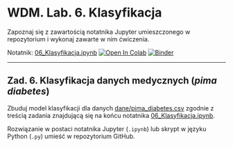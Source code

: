 # WDM. Lab. 6. Klasyfikacja

Zapoznaj się z zawartością notatnika Jupyter umieszczonego w repozytorium  i wykonaj zawarte w nim ćwiczenia.


Notatnik: [06_Klasyfikacja.ipynb](https://github.com/IS-UMK/wdm_lab_06/blob/master/06_Klasyfikacja.ipynb)
[![Open In Colab](https://colab.research.google.com/assets/colab-badge.svg)](https://colab.research.google.com/github/IS-UMK/wdm_lab_06/blob/master/06_Klasyfikacja.ipynb) [![Binder](https://mybinder.org/badge_logo.svg)](https://mybinder.org/v2/gh/IS-UMK/wdm_lab_06/master?filepath=06_Klasyfikacja.ipynb)

---

## Zad. 6. Klasyfikacja danych medycznych (_pima diabetes_)

Zbuduj model klasyfikacji dla danych [dane/pima_diabetes.csv](dane/pima_diabetes.csv) zgodnie z treścią zadania znajdującą się na końcu notatnika [06_Klasyfikacja.ipynb](https://github.com/IS-UMK/wdm_lab_06/blob/master/06_Klasyfikacja.ipynb).

Rozwiązanie w postaci notatnika Jupyter (``.ipynb``) lub skrypt w języku Python (``.py``) umieść w repozytorium GitHub.

